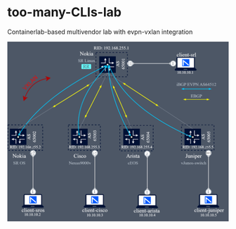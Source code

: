 # too-many-CLIs-lab
Containerlab-based multivendor lab with evpn-vxlan integration

![](./img/toomanyclis.png)

